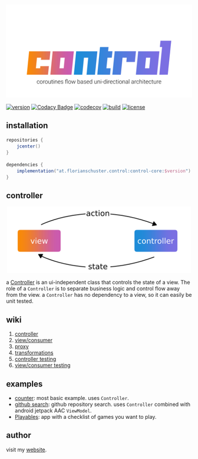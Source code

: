 <p align="center"><img alt="flow" width="600" src=".media/control.png"></p>

[![version](https://img.shields.io/github/v/tag/floschu/control?color=f88909&label=version)](https://bintray.com/flosch/control) [![Codacy Badge](https://api.codacy.com/project/badge/Grade/39072347acb94bf79651d7f16bfa63ca)](https://www.codacy.com/manual/floschu/control?utm_source=github.com&amp;utm_medium=referral&amp;utm_content=floschu/control&amp;utm_campaign=Badge_Grade) [![codecov](https://codecov.io/gh/floschu/control/branch/develop/graph/badge.svg)](https://codecov.io/gh/floschu/control) [![build](https://github.com/floschu/control/workflows/build/badge.svg)](https://github.com/floschu/control/actions) [![license](https://img.shields.io/badge/license-Apache%202.0-blue.svg?color=7b6fe2)](LICENSE)

## installation

``` groovy
repositories {
    jcenter()
}

dependencies {
    implementation("at.florianschuster.control:control-core:$version")
}
```

## controller

<p align="center"><img alt="flow" width="500" src=".media/udf.png"></p>

a [Controller](control-core/src/main/java/at/florianschuster/control/Controller.kt) is an ui-independent class that controls the state of a view. The role of a `Controller` is to separate business logic and control flow away from the view. a `Controller` has no dependency to a view, so it can easily be unit tested.

## wiki

1.    [controller](https://github.com/floschu/control/wiki/1.-controller)
2.    [view/consumer](https://github.com/floschu/control/wiki/2.-view-or-consumer)
3.    [proxy](https://github.com/floschu/control/wiki/3.-proxy)
4.    [transformations](https://github.com/floschu/control/wiki/4.-transformations)
5.    [controller testing](https://github.com/floschu/control/wiki/5.-controller-testing)
6.    [view/consumer testing](https://github.com/floschu/control/wiki/6.-consumer-or-view-testing)

## examples

*    [counter](example-counter): most basic example. uses `Controller`.
*    [github search](example-github): github repository search. uses `Controller` combined with android jetpack AAC `ViewModel`.
*    [Playables](https://github.com/floschu/Playables): app with a checklist of games you want to play.

## author

visit my [website](https://florianschuster.at/).